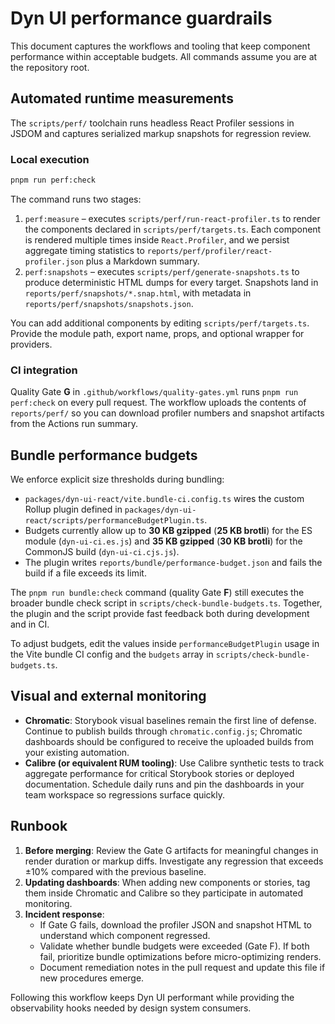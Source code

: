 # Dyn UI performance guardrails

This document captures the workflows and tooling that keep component performance within acceptable budgets. All commands assume you are at the repository root.

## Automated runtime measurements

The `scripts/perf/` toolchain runs headless React Profiler sessions in JSDOM and captures serialized markup snapshots for regression review.

### Local execution

```bash
pnpm run perf:check
```

The command runs two stages:

1. `perf:measure` – executes `scripts/perf/run-react-profiler.ts` to render the components declared in `scripts/perf/targets.ts`. Each component is rendered multiple times inside `React.Profiler`, and we persist aggregate timing statistics to `reports/perf/profiler/react-profiler.json` plus a Markdown summary.
2. `perf:snapshots` – executes `scripts/perf/generate-snapshots.ts` to produce deterministic HTML dumps for every target. Snapshots land in `reports/perf/snapshots/*.snap.html`, with metadata in `reports/perf/snapshots/snapshots.json`.

You can add additional components by editing `scripts/perf/targets.ts`. Provide the module path, export name, props, and optional wrapper for providers.

### CI integration

Quality Gate **G** in `.github/workflows/quality-gates.yml` runs `pnpm run perf:check` on every pull request. The workflow uploads the contents of `reports/perf/` so you can download profiler numbers and snapshot artifacts from the Actions run summary.

## Bundle performance budgets

We enforce explicit size thresholds during bundling:

- `packages/dyn-ui-react/vite.bundle-ci.config.ts` wires the custom Rollup plugin defined in `packages/dyn-ui-react/scripts/performanceBudgetPlugin.ts`.
- Budgets currently allow up to **30 KB gzipped** (**25 KB brotli**) for the ES module (`dyn-ui-ci.es.js`) and **35 KB gzipped** (**30 KB brotli**) for the CommonJS build (`dyn-ui-ci.cjs.js`).
- The plugin writes `reports/bundle/performance-budget.json` and fails the build if a file exceeds its limit.

The `pnpm run bundle:check` command (quality Gate **F**) still executes the broader bundle check script in `scripts/check-bundle-budgets.ts`. Together, the plugin and the script provide fast feedback both during development and in CI.

To adjust budgets, edit the values inside `performanceBudgetPlugin` usage in the Vite bundle CI config and the `budgets` array in `scripts/check-bundle-budgets.ts`.

## Visual and external monitoring

- **Chromatic**: Storybook visual baselines remain the first line of defense. Continue to publish builds through `chromatic.config.js`; Chromatic dashboards should be configured to receive the uploaded builds from your existing automation.
- **Calibre (or equivalent RUM tooling)**: Use Calibre synthetic tests to track aggregate performance for critical Storybook stories or deployed documentation. Schedule daily runs and pin the dashboards in your team workspace so regressions surface quickly.

## Runbook

1. **Before merging**: Review the Gate G artifacts for meaningful changes in render duration or markup diffs. Investigate any regression that exceeds ±10% compared with the previous baseline.
2. **Updating dashboards**: When adding new components or stories, tag them inside Chromatic and Calibre so they participate in automated monitoring.
3. **Incident response**:
   - If Gate G fails, download the profiler JSON and snapshot HTML to understand which component regressed.
   - Validate whether bundle budgets were exceeded (Gate F). If both fail, prioritize bundle optimizations before micro-optimizing renders.
   - Document remediation notes in the pull request and update this file if new procedures emerge.

Following this workflow keeps Dyn UI performant while providing the observability hooks needed by design system consumers.
